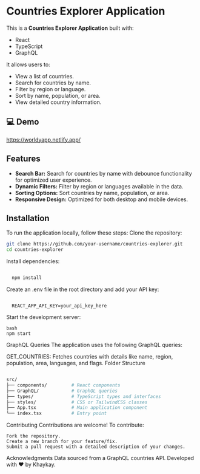# Countries Explorer Application

This is a **Countries Explorer Application** built with:

- React
- TypeScript
- GraphQL

It allows users to:

- View a list of countries.
- Search for countries by name.
- Filter by region or language.
- Sort by name, population, or area.
- View detailed country information.

## 💻 Demo

https://worldyapp.netlify.app/

## Features

- **Search Bar:** Search for countries by name with debounce functionality for optimized user experience.
- **Dynamic Filters:** Filter by region or languages available in the data.
- **Sorting Options:** Sort countries by name, population, or area.
- **Responsive Design:** Optimized for both desktop and mobile devices.

## Installation

To run the application locally, follow these steps:
Clone the repository:

```bash
git clone https://github.com/your-username/countries-explorer.git
cd countries-explorer
```

Install dependencies:

```bash

  npm install
```

Create an .env file in the root directory and add your API key:

```plaintext

  REACT_APP_API_KEY=your_api_key_here
```

Start the development server:

```
bash
npm start
```

GraphQL Queries
The application uses the following GraphQL queries:

GET_COUNTRIES: Fetches countries with details like name, region, population, area, languages, and flags.
Folder Structure

```graphql

src/
├── components/         # React components
├── GraphQL/            # GraphQL queries
├── types/              # TypeScript types and interfaces
├── styles/             # CSS or TailwindCSS classes
├── App.tsx             # Main application component
└── index.tsx           # Entry point
```

Contributing
Contributions are welcome! To contribute:

```
Fork the repository.
Create a new branch for your feature/fix.
Submit a pull request with a detailed description of your changes.
```

Acknowledgments
Data sourced from a GraphQL countries API.
Developed with ❤️ by Khaykay.
